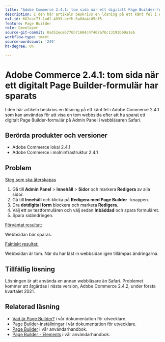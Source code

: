 ```yaml
---
title: "Adobe Commerce 2.4.1: tom sida när ett digitalt Page Builder-formulär sparas"
description: I den här artikeln beskrivs en lösning på ett känt fel i Adobe Commerce 2.4.1 som kan användas för att visa en tom webbsida efter att ha sparat ett digitalt Page Builder-formulär på Admin Panel i webbläsaren Safari.
exl-id: 682eac73-1ad2-4093-acfb-6a8da4c05cf5
feature: Page Builder
role: Developer
source-git-commit: 0ad52eceb776b71604c4f467a70c13191bb9a1eb
workflow-type: tm+mt
source-wordcount: '249'
ht-degree: 0%

---
```


# Adobe Commerce 2.4.1: tom sida när ett digitalt Page Builder-formulär har sparats

I den här artikeln beskrivs en lösning på ett känt fel i Adobe Commerce 2.4.1 som kan användas för att visa en tom webbsida efter att ha sparat ett digitalt Page Builder-formulär på Admin Panel i webbläsaren Safari.

## Berörda produkter och versioner

* Adobe Commerce lokal 2.4.1
* Adobe Commerce i molninfrastruktur 2.4.1

## Problem

<u>Steg som ska återskapas</u>

1. Gå till **Admin Panel** > **Innehåll** > **Sidor** och markera **Redigera** av alla sidor.
1. Gå till **Innehåll** och klicka på **Redigera med Page Builder** -knappen.
1. Dra **dotdigital form** blockera och markera **Redigera**.
1. Välj ett av testformulären och välj sedan **Inbäddad** och spara formuläret.
1. Spara sidändringen.

<u>Förväntat resultat:</u>

Webbsidan bör sparas.

<u>Faktiskt resultat:</u>

Webbsidan är tom. När du har läst in webbsidan igen tillämpas ändringarna.

## Tillfällig lösning

Lösningen är att använda en annan webbläsare än Safari. Problemet kommer att åtgärdas i nästa version, Adobe Commerce 2.4.2, under första kvartalet 2021.

## Relaterad läsning

* [Vad är Page Builder?](https://devdocs.magento.com/page-builder/docs/) i vår dokumentation för utvecklare.
* [Page Builder-inställningar](https://experienceleague.adobe.com/docs/commerce-admin/page-builder/setup.html) i vår dokumentation för utvecklare.
* [Page Builder](https://docs.magento.com/user-guide/cms/page-builder.html) i vår användarhandbok.
* [Page Builder - Elements](https://docs.magento.com/user-guide/cms/page-builder-elements.html) i vår användarhandbok.
